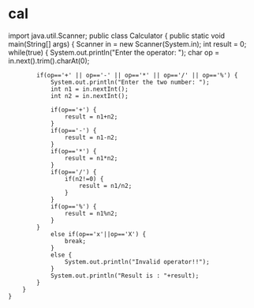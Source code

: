 # cal
import java.util.Scanner;
public class Calculator {
	public static void main(String[] args) {
		Scanner in = new Scanner(System.in);
		int result = 0;
		while(true)
		{
			System.out.println("Enter the operator: ");
			char op = in.next().trim().charAt(0);
			
			if(op=='+' || op=='-' || op=='*' || op=='/' || op=='%') {
				System.out.println("Enter the two number: ");
				int n1 = in.nextInt();
				int n2 = in.nextInt();
				
				if(op=='+') {
					result = n1+n2;
				}
				if(op=='-') {
					result = n1-n2;
				}
				if(op=='*') {
					result = n1*n2;
				}
				if(op=='/') {
					if(n2!=0) {
						result = n1/n2;
					}	
				}
				if(op=='%') {
					result = n1%n2;
				}
			}
				else if(op=='x'||op=='X') {
					break;
				}
				else {
					System.out.println("Invalid operator!!");
				}
				System.out.println("Result is : "+result);
			}
		}
	}

	
